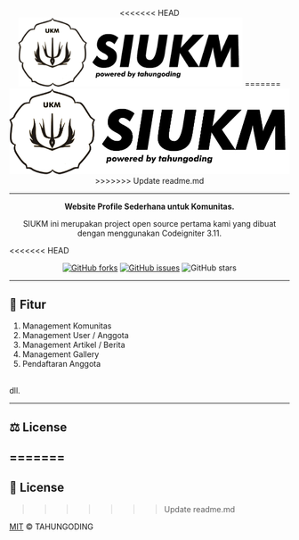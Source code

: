 <p align="center">
<<<<<<< HEAD
    <img src="./assets/data/.github/siukm_logo.png?raw=true" width="80% alt="SIUKM Logo"/>
=======
    <img src="./assets/data/.github/siukm_logo.png?raw=true" alt="SIUKM Logo"/>
>>>>>>> Update readme.md
</p>

---

<p align="center"><b>Website Profile Sederhana untuk Komunitas.</b></p>

<p align="center">SIUKM ini merupakan project open source pertama kami yang dibuat dengan menggunakan Codeigniter 3.11.</p>

<<<<<<< HEAD
<p align="center">
   <a href="https://github.com/tahungoding/siukm/network"><img src="https://img.shields.io/github/forks/tahungoding/siukm.svg" alt="GitHub forks"></a>
   <a href="https://github.com/tahungoding/ci-siukm/issues"><img src="https://img.shields.io/github/issues/tahungoding/siukm.svg" alt="GitHub issues"></a>  <img src="https://img.shields.io/github/stars/tahungoding/siukm.svg" alt="GitHub stars"></a>
</p>

--- 

## 📝 Fitur

1. Management Komunitas
2. Management User / Anggota
3. Management Artikel / Berita
4. Management Gallery
5. Pendaftaran Anggota
<br>
dll.
 
---

## ⚖️ License
=======
---

## 📝 License
>>>>>>> Update readme.md

[MIT](https://github.com/tahungoding/ci-siukm/blob/master/LICENSE.md) © TAHUNGODING
